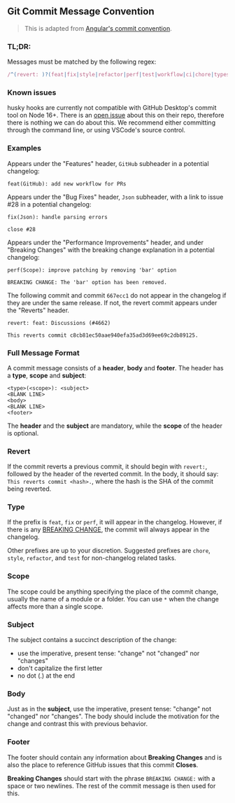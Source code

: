 ## Git Commit Message Convention

> This is adapted from [Angular's commit convention](https://github.com/conventional-changelog/conventional-changelog/tree/master/packages/conventional-changelog-angular).

### TL;DR:

Messages must be matched by the following regex:

```js
/^(revert: )?(feat|fix|style|refactor|perf|test|workflow|ci|chore|types|wip)(\(.+\))?: .{1,72}/;
```

### Known issues

husky hooks are currently not compatible with GitHub Desktop's commit tool on Node 16+. There is an [open issue](https://github.com/desktop/desktop/issues/12562) about this on their repo, therefore there is nothing we can do about this. We recommend either committing through the command line, or using VSCode's source control.

### Examples

Appears under the "Features" header, `GitHub` subheader in a potential changelog:

```
feat(GitHub): add new workflow for PRs
```

Appears under the "Bug Fixes" header, `Json` subheader, with a link to issue #28 in a potential changelog:

```
fix(Json): handle parsing errors

close #28
```

Appears under the "Performance Improvements" header, and under "Breaking Changes" with the breaking change explanation in a potential changelog:

```
perf(Scope): improve patching by removing 'bar' option

BREAKING CHANGE: The 'bar' option has been removed.
```

The following commit and commit `667ecc1` do not appear in the changelog if they are under the same release. If not, the revert commit appears under the "Reverts" header.

```
revert: feat: Discussions (#4662)

This reverts commit c8cb81ec50aae940efa35ad3d69ee69c2db89125.
```

### Full Message Format

A commit message consists of a **header**, **body** and **footer**. The header has a **type**, **scope** and **subject**:

```
<type>(<scope>): <subject>
<BLANK LINE>
<body>
<BLANK LINE>
<footer>
```

The **header** and the **subject** are mandatory, while the **scope** of the header is optional.

### Revert

If the commit reverts a previous commit, it should begin with `revert:`, followed by the header of the reverted commit. In the body, it should say: `This reverts commit <hash>.`, where the hash is the SHA of the commit being reverted.

### Type

If the prefix is `feat`, `fix` or `perf`, it will appear in the changelog. However, if there is any [BREAKING CHANGE](#footer), the commit will always appear in the changelog.

Other prefixes are up to your discretion. Suggested prefixes are `chore`, `style`, `refactor`, and `test` for non-changelog related tasks.

### Scope

The scope could be anything specifying the place of the commit change, usually the name of a module or a folder. You can use `*` when the change affects more than a single scope.

### Subject

The subject contains a succinct description of the change:

- use the imperative, present tense: "change" not "changed" nor "changes"
- don't capitalize the first letter
- no dot (.) at the end

### Body

Just as in the **subject**, use the imperative, present tense: "change" not "changed" nor "changes". The body should include the motivation for the change and contrast this with previous behavior.

### Footer

The footer should contain any information about **Breaking Changes** and is also the place to reference GitHub issues that this commit **Closes**.

**Breaking Changes** should start with the phrase `BREAKING CHANGE:` with a space or two newlines. The rest of the commit message is then used for this.
